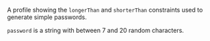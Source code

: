 A profile showing the `longerThan` and `shorterThan` constraints used to generate simple passwords.

`password` is a string with between 7 and 20 random characters. 
